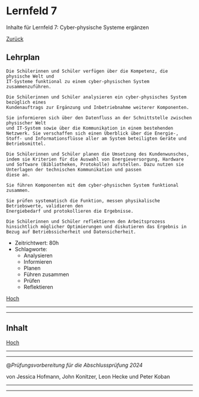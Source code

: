 # Lernfeld 7

Inhalte für Lernfeld 7: Cyber-physische Systeme ergänzen

[Zurück](/README.md)

## Lehrplan

```Text
Die Schülerinnen und Schüler verfügen über die Kompetenz, die physische Welt und
IT-Systeme funktional zu einem cyber-physischen System zusammenzuführen.

Die Schülerinnen und Schüler analysieren ein cyber-physisches System bezüglich eines
Kundenauftrags zur Ergänzung und Inbetriebnahme weiterer Komponenten.

Sie informieren sich über den Datenfluss an der Schnittstelle zwischen physischer Welt
und IT-System sowie über die Kommunikation in einem bestehenden Netzwerk. Sie verschaffen sich einen Überblick über die Energie-, Stoff- und Informationsflüsse aller am System beteiligten Geräte und Betriebsmittel.

Die Schülerinnen und Schüler planen die Umsetzung des Kundenwunsches, indem sie Kriterien für die Auswahl von Energieversorgung, Hardware und Software (Bibliotheken, Protokolle) aufstellen. Dazu nutzen sie Unterlagen der technischen Kommunikation und passen
diese an.

Sie führen Komponenten mit dem cyber-physischen System funktional zusammen.

Sie prüfen systematisch die Funktion, messen physikalische Betriebswerte, validieren den
Energiebedarf und protokollieren die Ergebnisse.

Die Schülerinnen und Schüler reflektieren den Arbeitsprozess hinsichtlich möglicher Optimierungen und diskutieren das Ergebnis in Bezug auf Betriebssicherheit und Datensicherheit. 
```

- Zeitrichtwert: 80h
- Schlagworte:
  - Analysieren
  - Informieren
  - Planen
  - Führen zusammen
  - Prüfen
  - Reflektieren

[Hoch](#lernfeld-7)

---
---

## Inhalt

[Hoch](#lernfeld-7)

---
---

@_Prüfungsvorbereitung für die Abschlussprüfung 2024_

von Jessica Hofmann, John Konitzer, Leon Hecke und Peter Koban

---
---
